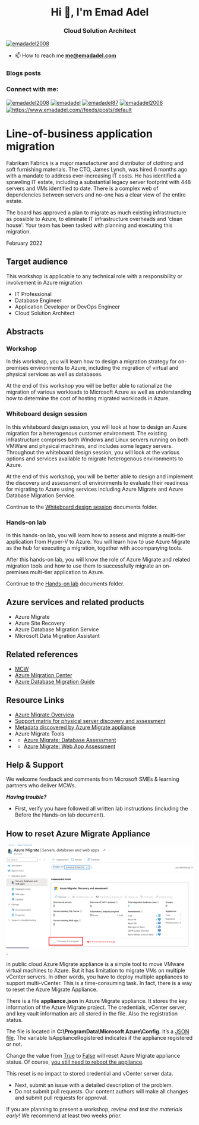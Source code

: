 <h1 align="center">Hi 👋, I'm Emad Adel</h1>
<h3 align="center">Cloud Solution Architect</h3>

<p align="left"> <a href="https://twitter.com/emadadel2008" target="blank"><img src="https://img.shields.io/twitter/follow/emadadel2008?logo=twitter&style=for-the-badge" alt="emadadel2008" /></a> </p>

- 📫 How to reach me **me@emadadel.com**

### Blogs posts
<!-- BLOG-POST-LIST:START -->
<!-- BLOG-POST-LIST:END -->

<h3 align="left">Connect with me:</h3>
<p align="left">
<a href="https://twitter.com/emadadel2008" target="blank"><img align="center" src="https://raw.githubusercontent.com/rahuldkjain/github-profile-readme-generator/master/src/images/icons/Social/twitter.svg" alt="emadadel2008" height="30" width="40" /></a>
<a href="https://linkedin.com/in/emadadel" target="blank"><img align="center" src="https://raw.githubusercontent.com/rahuldkjain/github-profile-readme-generator/master/src/images/icons/Social/linked-in-alt.svg" alt="emadadel" height="30" width="40" /></a>
<a href="https://fb.com/emadadel87" target="blank"><img align="center" src="https://raw.githubusercontent.com/rahuldkjain/github-profile-readme-generator/master/src/images/icons/Social/facebook.svg" alt="emadadel87" height="30" width="40" /></a>
<a href="https://www.youtube.com/c/emadadel2008" target="blank"><img align="center" src="https://raw.githubusercontent.com/rahuldkjain/github-profile-readme-generator/master/src/images/icons/Social/youtube.svg" alt="emadadel2008" height="30" width="40" /></a>
<a href="/https://www.emadadel.com//feeds/posts/default" target="blank"><img align="center" src="https://raw.githubusercontent.com/rahuldkjain/github-profile-readme-generator/master/src/images/icons/Social/rss.svg" alt="https://www.emadadel.com//feeds/posts/default" height="30" width="40" /></a>
</p>

# Line-of-business application migration

Fabrikam Fabrics is a major manufacturer and distributor of clothing and soft furnishing materials. The CTO, James Lynch, was hired 6 months ago with a mandate to address ever-increasing IT costs. He has identified a sprawling IT estate, including a substantial legacy server footprint with 448 servers and VMs identified to date. There is a complex web of dependencies between servers and no-one has a clear view of the entire estate.

The board has approved a plan to migrate as much existing infrastructure as possible to Azure, to eliminate IT infrastructure overheads and 'clean house'. Your team has been tasked with planning and executing this migration.

February 2022

## Target audience

This workshop is applicable to any technical role with a responsibility or involvement in Azure migration
- IT Professional
- Database Engineer
- Application Developer or DevOps Engineer
- Cloud Solution Architect

## Abstracts

### Workshop

In this workshop, you will learn how to design a migration strategy for on-premises environments to Azure, including the migration of virtual and physical services as well as databases.

At the end of this workshop you will be better able to rationalize the migration of various workloads to Microsoft Azure as well as understanding how to determine the cost of hosting migrated workloads in Azure. 

### Whiteboard design session

In this whiteboard design session, you will look at how to design an Azure migration for a heterogenous customer environment. The existing infrastructure comprises both Windows and Linux servers running on both VMWare and physical machines, and includes some legacy servers. Throughout the whiteboard design session, you will look at the various options and services available to migrate heterogenous environments to Azure.

At the end of this workshop, you will be better able to design and implement the discovery and assessment of environments to evaluate their readiness for migrating to Azure using services including Azure Migrate and Azure Database Migration Service.

Continue to the [Whiteboard design session](https://github.com/microsoft/MCW-Line-of-business-application-migration/tree/master/Whiteboard%20design%20session) documents folder.

### Hands-on lab

In this hands-on lab, you will learn how to assess and migrate a multi-tier application from Hyper-V to Azure. You will learn how to use Azure Migrate as the hub for executing a migration, together with accompanying tools.

After this hands-on lab, you will know the role of Azure Migrate and related migration tools and how to use them to successfully migrate an on-premises multi-tier application to Azure.

Continue to the [Hands-on lab](https://github.com/microsoft/MCW-Line-of-business-application-migration/tree/master/Hands-on%20lab) documents folder.

## Azure services and related products

- Azure Migrate
- Azure Site Recovery
- Azure Database Migration Service
- Microsoft Data Migration Assistant

## Related references

- [MCW](https://microsoftcloudworkshop.com)
- [Azure Migration Center](https://azure.microsoft.com/migration)
- [Azure Database Migration Guide](https://aka.ms/datamigration)
## Resource Links
- [Azure Migrate Overview](https://learn.microsoft.com/en-us/azure/migrate/migrate-services-overview)
- [Support matrix for physical server discovery and assessment](https://learn.microsoft.com/en-us/azure/migrate/migrate-support-matrix-physical#physical-server-requirements)
- [Metadata discovered by Azure Migrate appliance](https://learn.microsoft.com/en-us/azure/migrate/discovered-metadata#software-inventory-data)
-  Azure Migrate Tools
- - [Azure Migrate: Database Assessment](https://learn.microsoft.com/en-us/sql/dma/dma-overview?view=sql-server-2017)
- - [Azure Migrate: Web App Assessment](https://www.microsoft.com/en-us/download/details.aspx?id=53595)
## Help & Support

We welcome feedback and comments from Microsoft SMEs & learning partners who deliver MCWs.  

***Having trouble?***
- First, verify you have followed all written lab instructions (including the Before the Hands-on lab document).
## How to reset Azure Migrate Appliance

![Alt text](https://github.com/emadadel2008/EL-WARSHA/blob/main/Discovery%20is%20in%20progress.png?raw=true).

in public cloud
Azure Migrate appliance is a simple tool to move VMware virtual machines to Azure. But it has limitation to migrate VMs on multiple vCenter servers. In other words, you have to deploy multiple appliances to support multi-vCenter. This is a time-consuming task. In fact, there is a way to reset the Azure Migrate Appliance.

There is a file **appliance.json** in Azure Migrate appliance. It stores the key information of the Azure Migrate project. The credentials, vCenter server, and key vault information are all stored in the file. Also the registration status.

The file is located in **C:\ProgramData\Microsoft Azure\Config\.** It’s a <ins>JSON file</ins>. The variable IsApplianceRegistered indicates if the appliance registered or not.

Change the value from <ins>True</ins> to <ins>False</ins> will reset Azure Migrate appliance status. Of course, <ins>you still need to reboot the appliance</ins>.

This reset is no impact to stored credential and vCenter server data.
- Next, submit an issue with a detailed description of the problem.
- Do not submit pull requests. Our content authors will make all changes and submit pull requests for approval.  

If you are planning to present a workshop, *review and test the materials early*! We recommend at least two weeks prior.


